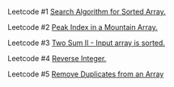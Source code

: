Leetcode #1
<a href="https://leetcode.com/problems/binary-search/"> Search Algorithm for Sorted Array. </a>

Leetcode #2
<a href="https://leetcode.com/problems/peak-index-in-a-mountain-array/"> Peak Index in a Mountain Array. </a>

Leetcode #3
<a href="https://leetcode.com/problems/two-sum-ii-input-array-is-sorted/"> Two Sum II - Input array is sorted. </a>

Leetcode #4
<a href="https://leetcode.com/problems/reverse-integer/"> Reverse Integer. </a>

Leetcode #5
<a href="https://leetcode.com/problems/remove-duplicates-from-sorted-array/"> Remove Duplicates from an Array </a>